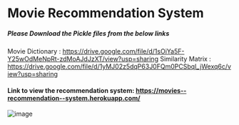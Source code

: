 # Movie Recommendation System

##### Please Download the Pickle files from the below links
Movie Dictionary : https://drive.google.com/file/d/1sOiYa5F-Y25wOdMeNpRt-zdMoAJdJzXT/view?usp=sharing
Similarity Matrix : https://drive.google.com/file/d/1yMJ02z5dqP63J0FQm0PCSbqI_jWexq6c/view?usp=sharing

#### Link to view the recommendation system: https://movies--recommendation--system.herokuapp.com/
![image](https://user-images.githubusercontent.com/84447928/148212700-5b63875e-5569-4903-8b51-adbbfbc9ad02.png)
